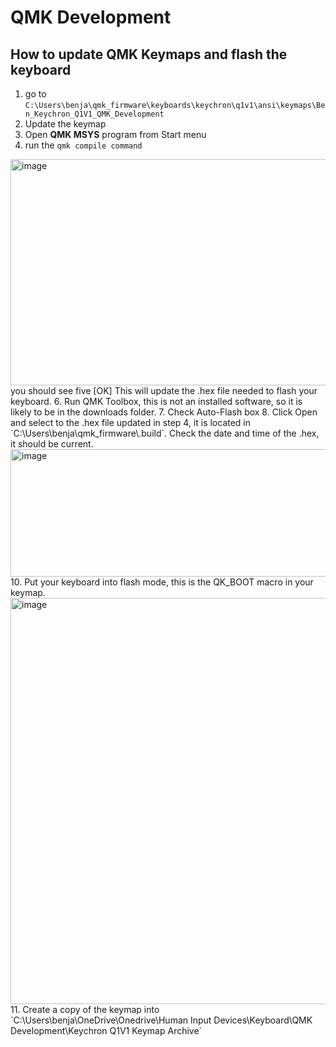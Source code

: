 # QMK Development


## How to update QMK Keymaps and flash the keyboard
1. go to `C:\Users\benja\qmk_firmware\keyboards\keychron\q1v1\ansi\keymaps\Ben_Keychron_Q1V1_QMK_Development`
2. Update the keymap
3. Open **QMK MSYS** program from Start menu
4. run the `qmk compile command`
  <img width="864" height="362" alt="image" src="https://github.com/user-attachments/assets/fa5d6bbf-9dfa-4e1c-9d00-de2582137467" />
  you should see five [OK]
  This will update the .hex file needed to flash your keyboard.
6. Run QMK Toolbox, this is not an installed software, so it is likely to be in the downloads folder.
7. Check Auto-Flash box
8. Click Open and select to the .hex file updated in step 4, it is located in `C:\Users\benja\qmk_firmware\.build`. Check the date and time of the .hex, it should be current.
   <img width="937" height="204" alt="image" src="https://github.com/user-attachments/assets/c592b795-9105-4499-ad0c-f7b40d2d398e" />
10. Put your keyboard into flash mode, this is the QK_BOOT macro in your keymap.
    <img width="950" height="650" alt="image" src="https://github.com/user-attachments/assets/75afdcbd-c5ed-48a6-be7b-0767d800903f" />
11. Create a copy of the keymap into `C:\Users\benja\OneDrive\Onedrive\Human Input Devices\Keyboard\QMK Development\Keychron Q1V1 Keymap Archive`
